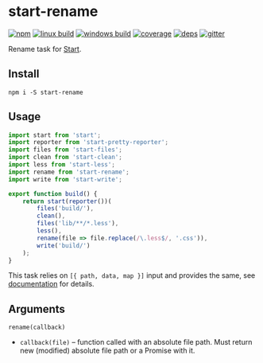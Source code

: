 # start-rename

[![npm](https://img.shields.io/npm/v/start-rename.svg?style=flat-square)](https://www.npmjs.com/package/start-rename)
[![linux build](https://img.shields.io/travis/start-runner/rename.svg?label=linux&style=flat-square)](https://travis-ci.org/start-runner/rename)
[![windows build](https://img.shields.io/appveyor/ci/start-runner/rename.svg?label=windows&style=flat-square)](https://ci.appveyor.com/project/start-runner/rename)
[![coverage](https://img.shields.io/codecov/c/github/start-runner/rename.svg?style=flat-square)](https://codecov.io/github/start-runner/rename)
[![deps](https://img.shields.io/gemnasium/start-runner/rename.svg?style=flat-square)](https://gemnasium.com/start-runner/rename)
[![gitter](https://img.shields.io/badge/gitter-join_chat_%E2%86%92-46bc99.svg?style=flat-square)](https://gitter.im/start-runner/start)

Rename task for [Start](https://github.com/start-runner/start).

## Install

```
npm i -S start-rename
```

## Usage

```js
import start from 'start';
import reporter from 'start-pretty-reporter';
import files from 'start-files';
import clean from 'start-clean';
import less from 'start-less';
import rename from 'start-rename';
import write from 'start-write';

export function build() {
    return start(reporter())(
        files('build/'),
        clean(),
        files('lib/**/*.less'),
        less(),
        rename(file => file.replace(/\.less$/, '.css')),
        write('build/')
    );
}
```

This task relies on `[{ path, data, map }]` input and provides the same, see [documentation](https://github.com/start-runner/start#readme) for details.

## Arguments

`rename(callback)`

* `callback(file)` – function called with an absolute file path. Must return new (modified) absolute file path or a Promise with it.
